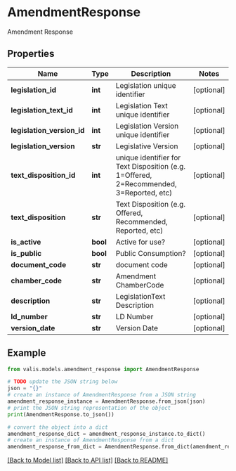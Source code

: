 # AmendmentResponse

Amendment Response

## Properties

Name | Type | Description | Notes
------------ | ------------- | ------------- | -------------
**legislation_id** | **int** | Legislation unique identifier | [optional] 
**legislation_text_id** | **int** | Legislation Text unique identifier | [optional] 
**legislation_version_id** | **int** | Legislation Version unique identifier | [optional] 
**legislation_version** | **str** | Legislative Version | [optional] 
**text_disposition_id** | **int** | unique identifier for Text Disposition (e.g. 1&#x3D;Offered, 2&#x3D;Recommended, 3&#x3D;Reported, etc) | [optional] 
**text_disposition** | **str** | Text Disposition (e.g. Offered, Recommended, Reported, etc) | [optional] 
**is_active** | **bool** | Active for use? | [optional] 
**is_public** | **bool** | Public Consumption? | [optional] 
**document_code** | **str** | document code | [optional] 
**chamber_code** | **str** | Amendment ChamberCode | [optional] 
**description** | **str** | LegislationText Description | [optional] 
**ld_number** | **str** | LD Number | [optional] 
**version_date** | **str** | Version Date | [optional] 

## Example

```python
from valis.models.amendment_response import AmendmentResponse

# TODO update the JSON string below
json = "{}"
# create an instance of AmendmentResponse from a JSON string
amendment_response_instance = AmendmentResponse.from_json(json)
# print the JSON string representation of the object
print(AmendmentResponse.to_json())

# convert the object into a dict
amendment_response_dict = amendment_response_instance.to_dict()
# create an instance of AmendmentResponse from a dict
amendment_response_from_dict = AmendmentResponse.from_dict(amendment_response_dict)
```
[[Back to Model list]](../README.md#documentation-for-models) [[Back to API list]](../README.md#documentation-for-api-endpoints) [[Back to README]](../README.md)


